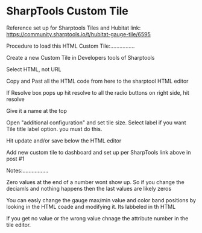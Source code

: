 # SharpTools Custom Tile
Reference set up for Sharptools Tiles and Hubitat link:  https://community.sharptools.io/t/hubitat-gauge-tile/6595

Procedure to load this HTML Custom Tile:................

Create a new Custom Tile in Developers tools of Sharptools

Select HTML, not URL

Copy and Past all the HTML code from here to the sharptool HTML editor

If Resolve box pops up hit resolve to all the radio buttons on right side, hit resolve

Give it a name at the top

Open "additional configuration" and set tile size. Select label if you want Tile title label option. you must do this.

Hit update and/or save below the HTML editor

Add new custom tile to dashboard and set up per SharpTools link above in post #1


Notes:.................

Zero values at the end of a number wont show up. So if you change the deciamls and nothing happens then the last values are likely zeros

You can easly change the gauge max/min value and color band positions by looking in the HTML coade and modifying it. Its labbeled in th HTML

If you get no value or the wrong value chnage the attribute number in the tile editor.
